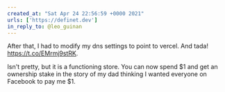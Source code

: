 ```yaml
---
created_at: "Sat Apr 24 22:56:59 +0000 2021"
urls: ['https://definet.dev']
in_reply_to: @leo_guinan
---
```


After that, I had to modify my dns settings to point to vercel. And tada! https://t.co/EMrmj9stRK.

Isn't pretty, but it is a functioning store. You can now spend $1 and get an ownership stake in the story of my dad thinking I wanted everyone on Facebook to pay me $1.